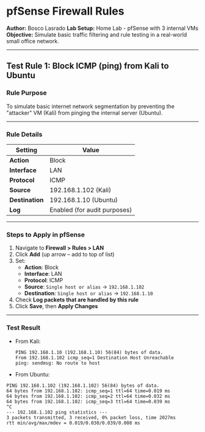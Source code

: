 # pfSense Firewall Rules

**Author:** Bosco Lasrado
**Lab Setup:** Home Lab - pfSense with 3 internal VMs
**Objective:** Simulate basic traffic filtering and rule testing in a real-world small office network. 

---

## Test Rule 1: Block ICMP (ping) from Kali to Ubuntu 

### Rule Purpose 
To simulate basic internet network segmentation by preventing the "attacker" VM (Kali) from pinging the internal server (Ubuntu).

---

### Rule Details 


| Setting        | Value                       |
|----------------|-----------------------------|
| **Action**     | Block                       |
| **Interface**  | LAN                         |
| **Protocol**   | ICMP                        |
| **Source**     | 192.168.1.102 (Kali)        |
| **Destination**| 192.168.1.10 (Ubuntu)       |
| **Log**        | Enabled (for audit purposes)|

---

### Steps to Apply in pfSense

1. Navigate to **Firewall > Rules > LAN**
2. Click **Add** (up arrow – add to top of list)
3. Set:
   - **Action**: Block
   - **Interface**: LAN
   - **Protocol**: ICMP
   - **Source**: `Single host or alias` → `192.168.1.102`
   - **Destination**: `Single host or alias` → `192.168.1.10`
4. Check **Log packets that are handled by this rule**
5. Click **Save**, then **Apply Changes**

---

### Test Result

- From Kali:
  ```
  PING 192.168.1.10 (192.168.1.10) 56(84) bytes of data.
  From 192.168.1.102 icmp_seq=1 Destination Host Unreachable
  ping: sendmsg: No route to host

- From Ubuntu:
 ```
 PING 192.168.1.102 (192.168.1.102) 56(84) bytes of data.
 64 bytes from 192.168.1.102: icmp_seq=1 ttl=64 time=0.019 ms
 64 bytes from 192.168.1.102: icmp_seq=2 ttl=64 time=0.032 ms
 64 bytes from 192.168.1.102: icmp_seq=3 ttl=64 time=0.039 ms
 ^C
 --- 192.168.1.102 ping statistics ---
 3 packets transmitted, 3 received, 0% packet loss, time 2027ms
 rtt min/avg/max/mdev = 0.019/0.030/0.039/0.008 ms
 
